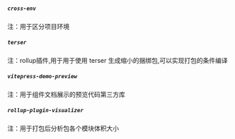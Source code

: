 ##### `cross-env`

注：用于区分项目环境



##### `terser`

注：rollup插件,用于用于使用 terser 生成缩小的捆绑包,可以实现打包的条件编译



##### `vitepress-demo-preview`

注：用于组件文档展示的预览代码第三方库



##### `rollup-plugin-visualizer`
注：用于打包后分析包各个模块体积大小

